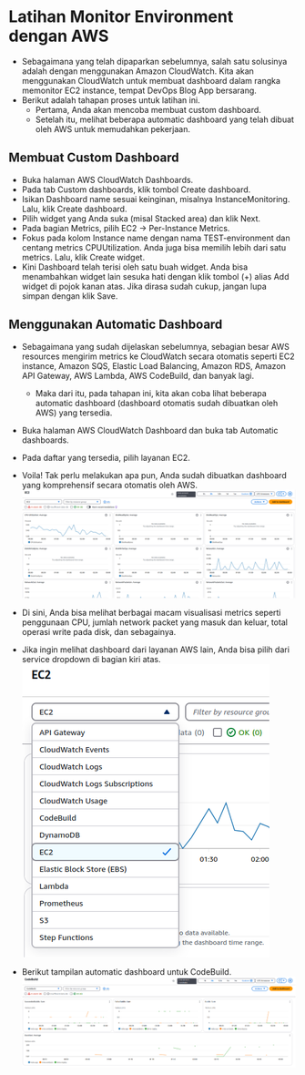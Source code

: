 # Latihan Monitor Environment dengan AWS 
- Sebagaimana yang telah dipaparkan sebelumnya, salah satu solusinya adalah dengan menggunakan Amazon CloudWatch. Kita akan menggunakan CloudWatch untuk membuat dashboard dalam rangka memonitor EC2 instance, tempat DevOps Blog App bersarang.
- Berikut adalah tahapan proses untuk latihan ini.
  - Pertama, Anda akan mencoba membuat custom dashboard.
  - Setelah itu, melihat beberapa automatic dashboard yang telah dibuat oleh AWS untuk memudahkan pekerjaan.

## Membuat Custom Dashboard
- Buka halaman AWS CloudWatch Dashboards.
- Pada tab Custom dashboards, klik tombol Create dashboard.
- Isikan Dashboard name sesuai keinginan, misalnya InstanceMonitoring. Lalu, klik Create dashboard.
- Pilih widget yang Anda suka (misal Stacked area) dan klik Next.
- Pada bagian Metrics, pilih EC2 -> Per-Instance Metrics.
- Fokus pada kolom Instance name dengan nama TEST-environment dan centang metrics CPUUtilization. Anda juga bisa memilih lebih dari satu metrics. Lalu, klik Create widget.
- Kini Dashboard telah terisi oleh satu buah widget. Anda bisa menambahkan widget lain sesuka hati dengan klik tombol (+) alias Add widget di pojok kanan atas. Jika dirasa sudah cukup, jangan lupa simpan dengan klik Save.

## Menggunakan Automatic Dashboard
- Sebagaimana yang sudah dijelaskan sebelumnya, sebagian besar AWS resources mengirim metrics ke CloudWatch secara otomatis seperti EC2 instance, Amazon SQS, Elastic Load Balancing, Amazon RDS, Amazon API Gateway, AWS Lambda, AWS CodeBuild, dan banyak lagi.
  - Maka dari itu, pada tahapan ini, kita akan coba lihat beberapa automatic dashboard (dashboard otomatis sudah dibuatkan oleh AWS) yang tersedia.

- Buka halaman AWS CloudWatch Dashboard dan buka tab Automatic dashboards.
- Pada daftar yang tersedia, pilih layanan EC2.
- Voila! Tak perlu melakukan apa pun, Anda sudah dibuatkan dashboard yang komprehensif secara otomatis oleh AWS.
  ![alt text](docs/images/image-30.png)
- Di sini, Anda bisa melihat berbagai macam visualisasi metrics seperti penggunaan CPU, jumlah network packet yang masuk dan keluar, total operasi write pada disk, dan sebagainya.
- Jika ingin melihat dashboard dari layanan AWS lain, Anda bisa pilih dari service dropdown di bagian kiri atas.
  ![alt text](docs/images/image-31.png)
- Berikut tampilan automatic dashboard untuk CodeBuild.
  ![alt text](docs/images/image-32.png)
